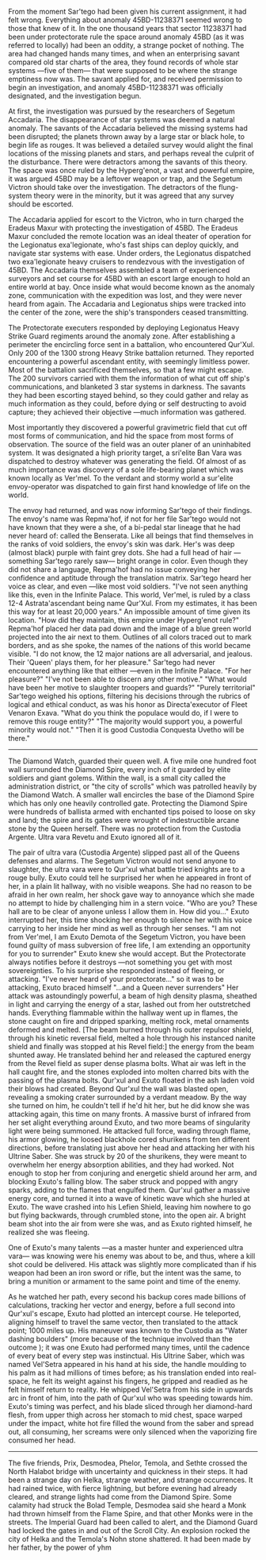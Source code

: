 From the moment Sar'tego had been given his current assignment, it had felt wrong. Everything about anomaly 45BD-11238371 seemed wrong to those that knew of it. In the one thousand years that sector 11238371 had been under protectorate rule the space around anomaly 45BD (as it was referred to locally) had been an oddity, a strange pocket of nothing. The area had changed hands many times, and when an enterprising savant compared old star charts of the area, they found records of whole star systems —five of them— that were supposed to be where the strange emptiness now was. The savant applied for, and received permission to begin an investigation, and anomaly 45BD-11238371 was officially designated, and the investigation begun.

At first, the investigation was pursued by the researchers of Segetum Accadaria. The disappearance of star systems was deemed a natural anomaly. The savants of the Accadaria believed the missing systems had been disrupted; the planets thrown away by a large star or black hole, to begin life as rouges. It was believed a detailed survey would alight the final locations of the missing planets and stars, and perhaps reveal the culprit of the disturbance. There were detractors among the savants of this theory. The space was once ruled by the Hyperg'enot, a vast and powerful empire, it was argued 45BD may be a leftover weapon or trap, and the Segetum Victron should take over the investigation. The detractors of the flung-system theory were in the minority, but it was agreed that any survey should be escorted.

The Accadaria applied for escort to the Victron, who in turn charged the Eradeus Maxur with protecting the investigation of 45BD. The Eradeus Maxur concluded the remote location was an ideal theater of operation for the Legionatus exa'legionate, who's fast ships can deploy quickly, and navigate star systems with ease. Under orders, the Legionatus dispatched two exa'legionate heavy cruisers to rendezvous with the investigation of 45BD. The Accadaria themselves assembled a team of experienced surveyors and set course for 45BD with an escort large enough to hold an entire world at bay. Once inside what would become known as the anomaly zone, communication with the expedition was lost, and they were never heard from again. The Accadaria and Legionatus ships were tracked into the center of the zone, were the ship's transponders ceased transmitting.

The Protectorate executers responded by deploying Legionatus Heavy Strike Guard regiments around the anomaly zone. After establishing a perimeter the encircling force sent in a battalion, who encountered Qur'Xul. Only 200 of the 1300 strong Heavy Strike battalion returned. They reported encountering a powerful ascendant entity, with seemingly limitless power. Most of the battalion sacrificed themselves, so that a few might escape. The 200 survivors carried with them the information of what cut off ship's communications, and blanketed 3 star systems in darkness. The savants they had been escorting stayed behind, so they could gather and relay as much information as they could, before dying or self destructing to avoid capture; they achieved their objective —much information was gathered.

Most importantly they discovered a powerful gravimetric field that cut off most forms of communication, and hid the space from most forms of observation. The source of the field was an outer planer of an uninhabited system. It was designated a high priority target, a sri'elite Ban Vara was dispatched to destroy whatever was generating the field. Of almost of as much importance was discovery of a sole life-bearing planet which was known locally as Ver'mel. To the verdant and stormy world a sur'elite envoy-operator was dispatched to gain first hand knowledge of life on the world.

The envoy had returned, and was now informing Sar'tego of their findings. The envoy's name was Repma'hof, if not for her file Sar'tego would not have known that they were a she, of a bi-pedal star lineage that he had never heard of: called the Benserata. Like all beings that find themselves in the ranks of void soldiers, the envoy's skin was dark. Her's was deep (almost black) purple with faint grey dots. She had a full head of hair —something Sar'tego rarely saw— bright orange in color. Even though they did not share a language, Repma'hof had no issue conveying her confidence and aptitude through the translation matrix. Sar'tego heard her voice as clear, and even —like most void soldiers. "I've not seen anything like this, even in the Infinite Palace. This world, Ver'mel, is ruled by a class 12-4 Astrata'ascendant being name Qur'Xul. From my estimates, it has been this way for at least 20,000 years." An impossible amount of time given its location. "How did they maintain, this empire under Hyperg'enot rule?" Repma'hof placed her data pad down and the image of a blue green world projected into the air next to them. Outlines of all colors traced out to mark borders, and as she spoke, the names of the nations of this world became visible. "I do not know, the 12 major nations are all adversarial, and jealous. Their 'Queen' plays them, for her pleasure." Sar'tego had never encountered anything like that either —even in the Infinite Palace.
"For her pleasure?"
"I've not been able to discern any other motive."
"What would have been her motive to slaughter troopers and guards?"
"Purely territorial"
Sar'tego weighed his options, filtering his decisions through the rubrics of logical and ethical conduct, as was his honor as Directa'executor of Fleet Venaron Exava. "What do you think the populace would do, if I were to remove this rouge entity?"
"The majority would support you, a powerful minority would not."
"Then it is good Custodia Conquesta Uvetho will be there."

--------------------------

The Diamond Watch, guarded their queen well. A five mile one hundred foot wall surrounded the Diamond Spire, every inch of it guarded by elite soldiers and giant golems. Within the wall, is a small city called the administration district, or "the city of scrolls" which was patrolled heavily by the Diamond Watch. A smaller wall encircles the base of the Diamond Spire which has only one heavily controlled gate. Protecting the Diamond Spire were hundreds of ballista armed with enchanted tips poised to loose on sky and land; the spire and its gates were wrought of indestructible arcane stone by the Queen herself. There was no protection from the Custodia Argente. Ultra vara Revetu and Exuto ignored all of it.

The pair of ultra vara (Custodia Argente) slipped past all of the Queens defenses and alarms. The Segetum Victron would not send anyone to slaughter, the ultra vara were to Qur'xul what battle tried knights are to a rouge bully. Exuto could tell he surprised her when he appeared in front of her, in a plain lit hallway, with no visible weapons. She had no reason to be afraid in her own realm, her shock gave way to annoyance which she made no attempt to hide by challenging him in a stern voice. "Who are you? These hall are to be clear of anyone unless I allow them in. How did you..." Exuto interrupted her, this time shocking her enough to silence her with his voice carrying to her inside her mind as well as through her senses. "I am not from Ver'mel, I am Exuto Demota of the Segetum Victron, you have been found guilty of mass subversion of free life, I am extending an opportunity for you to surrender" Exuto knew she would accept. But the Protectorate always notifies before it destroys —not something you get with most sovereignties. To his surprise she responded instead of fleeing, or attacking. "I've never heard of your protectorate..." so it was to be attacking, Exuto braced himself "...and a Queen never surrenders" Her attack was astoundingly powerful, a beam of high density plasma, sheathed in light and carrying the energy of a star, lashed out from her outstretched hands. Everything flammable within the hallway went up in flames, the stone caught on fire and dripped sparking, melting rock, metal ornaments deformed and melted. [The beam burned through his outer repulsor shield, through his kinetic reversal field, melted a hole through his instanced nanite shield and finally was stopped at his Revel field:] the energy from the beam shunted away. He translated behind her and released the captured energy from the Revel field as super dense plasma bolts. What air was left in the hall caught fire, and the stones exploded into molten charred bits with the passing of the plasma bolts. Qur'xul and Exuto floated in the ash laden void their blows had created. Beyond Qur'xul the wall was blasted open, revealing a smoking crater surrounded by a verdant meadow. By the way she turned on him, he couldn't tell if he'd hit her, but he did know she was attacking again, this time on many fronts. A massive burst of infrared from her set alight everything around Exuto, and two more beams of singularity light were being summoned. He attacked full force, wading through flame, his armor glowing, he loosed blackhole cored shurikens from ten different directions, before translating just above her head and attacking her with his Ultrine Saber. She was struck by 20 of the shurikens, they were meant to overwhelm her energy absorption abilities, and they had worked. Not enough to stop her from conjuring and energetic shield around her arm, and blocking Exuto's falling blow. The saber struck and popped with angry sparks, adding to the flames that engulfed them. Qur'xul gather a massive energy core, and turned it into a wave of kinetic wave which she hurled at Exuto. The wave crashed into his Lefien Shield, leaving him nowhere to go but flying backwards, through crumbled stone, into the open air. A bright beam shot into the air from were she was, and as Exuto righted himself, he realized she was fleeing.

One of Exuto's many talents —as a master hunter and experienced ultra vara— was knowing were his enemy was about to be, and thus, where a kill shot could be delivered. His attack was slightly more complicated than if his weapon had been an iron sword or rifle, but the intent was the same, to bring a munition or armament to the same point and time of the enemy.

As he watched her path, every second his backup cores made billions of calculations, tracking her vector and energy, before a full second into Qur'xul's escape, Exuto had plotted an intercept course. He teleported, aligning himself to travel the same vector, then translated to the attack point; 1000 miles up. His maneuver was known to the Custodia as "Water dashing boulders" (more because of the technique involved than the outcome ); it was one Exuto had performed many times, until the cadence of every beat of every step was instinctual. His Ultrine Saber, which was named Vel'Setra appeared in his hand at his side, the handle moulding to his palm as it had millions of times before; as his translation ended into real-space, he felt its weight against his fingers, he gripped and readied as he felt himself return to reality. He whipped Vel'Setra from his side in upwards arc in front of him, into the path of Qur'xul who was speeding towards him. Exuto's timing was perfect, and his blade sliced through her diamond-hard flesh, from upper thigh across her stomach to mid chest, space warped under the impact, white hot fire filled the wound from the saber and spread out, all consuming, her screams were only silenced when the vaporizing fire consumed her head.

--------------------------------------------------------

The five friends, Prix, Desmodea, Phelor, Temola, and Sethte crossed the North Halabot bridge with uncertainty and quickness in their steps. It had been a strange day on Helka, strange weather, and strange occurrences. It had rained twice, with fierce lightning, but before evening had already cleared, and strange lights had come from the Diamond Spire. Some calamity had struck the Bolad Temple, Desmodea said she heard a Monk had thrown himself from the Flame Spire, and that other Monks were in the streets. The Imperial Guard had been called to alert, and the Diamond Guard had locked the gates in and out of the Scroll City. An explosion rocked the city of Helka and the Temola's Nohn stone shattered. It had been made by her father, by the power of yhm
